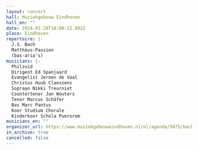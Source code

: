 ```yaml
---
layout: concert
hall: Muziekgebouw Eindhoven
hall_en: ""
date: 2024-03-28T18:00:12.892Z
place: Eindhoven
repertoire: |-
  J.S. Bach
  Matthäus-Passion
  (bas-aria's)
musicians: |-
  Philzuid
  Dirigent Ed Spanjaard
  Evangelist Jeroen de Vaal
  Christus Huub Claessens
  Sopraan Nikki Treurniet
  Countertenor Jan Wouters
  Tenor Marcus Schäfer             
  Bas Marc Pantus
  Koor Studium Chorale
  Kinderkoor Schola Puerorem
musicians_en: ""
organizer_url: https://www.muziekgebouweindhoven.nl/nl/agenda/5075/bachs-matthaus-passion/philzuid
in_archive: true
cancelled: false
---
```

